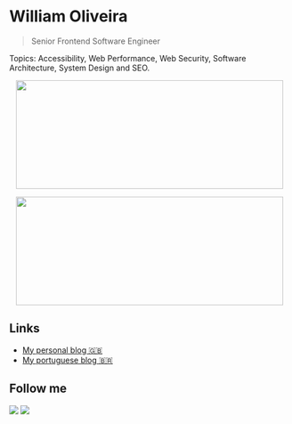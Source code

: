 # William Oliveira

> Senior Frontend Software Engineer

Topics: Accessibility, Web Performance, Web Security, Software Architecture, System Design and SEO.

<p align="center">
  <img width="480px" height="195px" src="https://github-readme-stats.vercel.app/api?username=woliveiras&show_icons=true" />  
<p/>

<p align="center">
  <img width="480px" height="195px" src="https://github-readme-stats.vercel.app/api/top-langs/?username=woliveiras&hide=html&layout=compact&theme=buefy" />
<p/>

## Links

- [My personal blog 🇬🇧](http://woliveiras.com)
- [My portuguese blog 🇧🇷](http://woliveiras.com.br)

## Follow me 

<a href="https://www.linkedin.com/in/william-oliveira/" target="_blank"><img src="https://img.shields.io/badge/-LinkedIn-%230077B5?style=for-the-badge&logo=linkedin&logoColor=white" target="_blank"></a>
<a href="https://www.linkedin.com/in/william-oliveira/" target="_blank"><img src="https://img.shields.io/badge/-Twitter-%230077B5?style=for-the-badge&logo=twitter&logoColor=white&color=1d9bf0" target="_blank"></a>   

<!-- 

## Depoimentos 💓

### O que dizer desse cara que eu mal conheço e já admiro pacas?

Um cara bacana, compromissado, consciente, tem gatos fofos, mora na ZS, tudo de bom.

> Não precisa aceitar esse PR hahahah

[@Ju Amoasei](https://github.com/JulianaAmoasei)

-->
